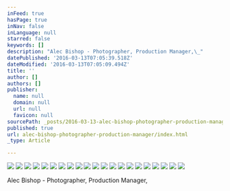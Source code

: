 ```yaml
---
inFeed: true
hasPage: true
inNav: false
inLanguage: null
starred: false
keywords: []
description: "Alec Bishop - Photographer, Production Manager,\_"
datePublished: '2016-03-13T07:05:39.518Z'
dateModified: '2016-03-13T07:05:09.494Z'
title: ''
author: []
authors: []
publisher:
  name: null
  domain: null
  url: null
  favicon: null
sourcePath: _posts/2016-03-13-alec-bishop-photographer-production-manager.md
published: true
url: alec-bishop-photographer-production-manager/index.html
_type: Article

---
```

![](https://the-grid-user-content.s3-us-west-2.amazonaws.com/021d81d9-b114-4599-b26d-9ce5bafbe52b.jpg)
![](https://the-grid-user-content.s3-us-west-2.amazonaws.com/b795f78a-87a1-452d-ac77-abd100e68f9f.jpg)
![](https://the-grid-user-content.s3-us-west-2.amazonaws.com/7bce55e5-4c44-49cc-8620-dbd76482a9df.jpg)
![](https://the-grid-user-content.s3-us-west-2.amazonaws.com/0857de24-6b0c-4a3b-8346-cb8c52339b1b.jpg)
![](https://the-grid-user-content.s3-us-west-2.amazonaws.com/c20fdd1a-f349-48c0-9cd7-76e8ae15589e.jpg)
![](https://the-grid-user-content.s3-us-west-2.amazonaws.com/b5c49493-072c-4696-82b7-798db7891c6b.jpg)
![](https://the-grid-user-content.s3-us-west-2.amazonaws.com/29b84c10-65ec-4016-bf07-80c9fec3974e.jpg)
![](https://the-grid-user-content.s3-us-west-2.amazonaws.com/da726fa7-400a-4f0a-aee0-e5d0ed970745.jpg)
![](https://the-grid-user-content.s3-us-west-2.amazonaws.com/5963fa19-619c-4fa3-b1fa-7d7cfa6f6612.jpg)
![](https://the-grid-user-content.s3-us-west-2.amazonaws.com/b2ced959-4844-463d-b31a-97c06f61e20a.jpg)
![](https://the-grid-user-content.s3-us-west-2.amazonaws.com/b39178b4-1039-4783-b673-564c03b91002.jpg)
![](https://the-grid-user-content.s3-us-west-2.amazonaws.com/14fc96ed-e5f8-49c9-a4fa-d8f29e6b536d.jpg)
![](https://the-grid-user-content.s3-us-west-2.amazonaws.com/199208bd-7b9c-4354-ae1a-cbdf4663d403.jpg)
![](https://the-grid-user-content.s3-us-west-2.amazonaws.com/8c521d80-9296-4d3b-ae86-c12f03207539.jpg)
![](https://the-grid-user-content.s3-us-west-2.amazonaws.com/a1194f59-443f-4ffa-9775-111855b2c009.jpg)
![](https://the-grid-user-content.s3-us-west-2.amazonaws.com/c51020d7-4ab7-4365-9385-a32df50c50a9.jpg)
![](https://the-grid-user-content.s3-us-west-2.amazonaws.com/71ef6c94-17e6-495b-8294-73ad1ab83678.jpg)
![](https://the-grid-user-content.s3-us-west-2.amazonaws.com/80142a1f-160c-4eb1-8c8c-d42dbc8e4cda.jpg)
![](https://the-grid-user-content.s3-us-west-2.amazonaws.com/a1ee04ad-faca-406d-bb66-c2e1cff8eee6.jpg)
![](https://the-grid-user-content.s3-us-west-2.amazonaws.com/d5bbf2fb-a1ec-4b8a-92a9-094b5a0afff8.jpg)
![](https://the-grid-user-content.s3-us-west-2.amazonaws.com/43fcd72a-75aa-456a-b271-6e85fac385df.jpg)

Alec Bishop - Photographer, Production Manager,
